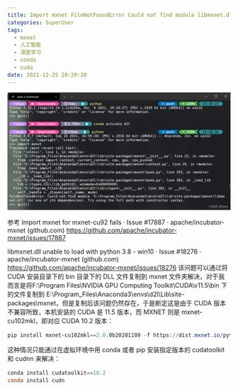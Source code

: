 ```yaml
---
title: Import mxnet FileNotFoundError Could not find module libmxnet.dll
categories: SuperUser
tags:
  - mxnet
  - 人工智能
  - 深度学习
  - conda
  - cuda
date: 2021-12-25 20:29:20
---
```


![img](2021-12/f2c3b70c21d44d8593adfa46ced491e4.png)

参考
Import mxnet for mxnet-cu92 fails · Issue #17887 · apache/incubator-mxnet (github.com)
https://github.com/apache/incubator-mxnet/issues/17887

libmxnet.dll unable to load with python 3.8 - win10 · Issue #18276 · apache/incubator-mxnet (github.com)
https://github.com/apache/incubator-mxnet/issues/18276
该问题可以通过将 CUDA 安装目录下的 bin 目录下的 DLL 文件复制到 mxnet 文件夹解决，对于我而言是将F:\Program Files\NVIDIA GPU Computing Toolkit\CUDA\v11.5\bin 下的文件复制到 E:\Program_Files\Anaconda3\envs\d2l\Lib\site-packages\mxnet，但是复制后该问题仍然存在，于是断定这是由于 CUDA 版本不兼容所致，本机安装的 CUDA 是 11.5 版本，而 MXNET 则是 mxnet-cu102mkl，即对应 CUDA 10.2 版本：

```powershell
pip install mxnet-cu102mkl==2.0.0b20201109 -f https://dist.mxnet.io/python
```

这种情况只能通过在虚拟环境中用 conda 或者 pip 安装指定版本的 cudatoolkit 和 cudnn 来解决：

```powershell
conda install cudatoolkit==10.2
conda install cudn
```
